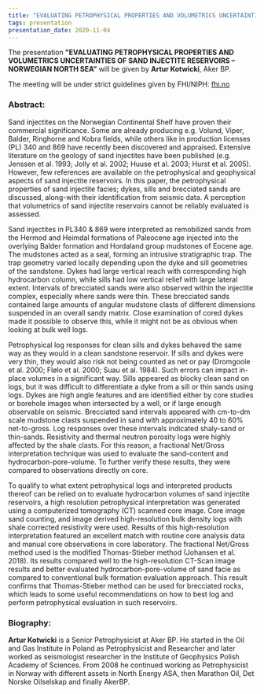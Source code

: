 ```yaml
---
title: "EVALUATING PETROPHYSICAL PROPERTIES AND VOLUMETRICS UNCERTAINTIES OF SAND INJECTITE RESERVOIRS – NORWEGIAN NORTH SEA (Artur Kotwicki, Aker BP)"
tags: presentation
presentation_date: 2020-11-04
---
```


The presentation **”EVALUATING PETROPHYSICAL PROPERTIES AND VOLUMETRICS UNCERTAINTIES OF SAND INJECTITE RESERVOIRS – NORWEGIAN NORTH SEA”** will be given by **Artur Kotwicki**, Aker BP.


The meeting will be under strict guidelines given by FHI/NIPH: [fhi.no](https://www.fhi.no/en/)
 
### Abstract:

Sand injectites on the Norwegian Continental Shelf have proven their commercial significance. Some are already producing e.g. Volund, Viper, Balder, Ringhorne and Kobra fields, while others like in production licenses (PL) 340 and 869 have recently been discovered and appraised. Extensive literature on the geology of sand injectites have been published (e.g. Jenssen et al. 1993; Jolly et al. 2002; Huuse et al. 2003; Hurst et al. 2005). However, few references are available on the petrophysical and geophysical aspects of sand injectite reservoirs. In this paper, the petrophysical properties of sand injectite facies; dykes, sills and brecciated sands are discussed, along-with their identification from seismic data. A perception that volumetrics of sand injectite reservoirs cannot be reliably evaluated is assessed.

Sand injectites in PL340 & 869 were interpreted as remobilized sands from the Hermod and Heimdal formations of Paleocene age injected into the overlying Balder formation and Hordaland group mudstones of Eocene age. The mudstones acted as a seal, forming an intrusive stratigraphic trap. The trap geometry varied locally depending upon the dyke and sill geometries of the sandstone. Dykes had large vertical reach with corresponding high hydrocarbon column, while sills had low vertical relief with large lateral extent. Intervals of brecciated sands were also observed within the injectite complex, especially where sands were thin. These brecciated sands contained large amounts of angular mudstone clasts of different dimensions suspended in an overall sandy matrix. Close examination of cored dykes made it possible to observe this, while it might not be as obvious when looking at bulk well logs.

Petrophysical log responses for clean sills and dykes behaved the same way as they would in a clean sandstone reservoir. If sills and dykes were very thin, they would also risk not being counted as net or pay (Dromgoole et al. 2000; Flølo et al. 2000; Suau et al. 1984). Such errors can impact in-place volumes in a significant way. Sills appeared as blocky clean sand on logs, but it was difficult to differentiate a dyke from a sill or thin sands using logs. Dykes are high angle features and are identified either by core studies or borehole images when intersected by a well, or if large enough observable on seismic. Brecciated sand intervals appeared with cm-to-dm scale mudstone clasts suspended in sand with approximately 40 to 60% net-to-gross. Log responses over these intervals indicated shaly-sand or thin-sands. Resistivity and thermal neutron porosity logs were highly affected by the shale clasts. For this reason, a fractional Net/Gross interpretation technique was used to evaluate the sand-content and hydrocarbon-pore-volume. To further verify these results, they were compared to observations directly on core.

To qualify to what extent petrophysical logs and interpreted products thereof can be relied on to evaluate hydrocarbon volumes of sand injectite reservoirs, a high resolution petrophysical interpretation was generated using a computerized tomography (CT) scanned core image. Core image sand counting, and image derived high-resolution bulk density logs with shale corrected resistivity were used. Results of this high-resolution interpretation featured an excellent match with routine core analysis data and manual core observations in core laboratory. The fractional Net/Gross method used is the modified Thomas-Stieber method (Johansen et al. 2018). Its results compared well to the high-resolution CT-Scan image results and better evaluated hydrocarbon-pore-volume of sand facie as compared to conventional bulk formation evaluation approach. This result confirms that Thomas-Stieber method can be used for brecciated rocks, which leads to some useful recommendations on how to best log and perform petrophysical evaluation in such reservoirs.
 

### Biography:

**Artur Kotwicki** is a Senior Petrophysicist at Aker BP. He started in the Oil and Gas Institute in Poland as Petrophysicist and Researcher  and later worked as seismologist researcher in the Institute of Geophysics Polish Academy of Sciences. From 2008 he continued working as Petrophysicist in Norway with different assets in North Energy ASA, then Marathon Oil, Det Norske Oilselskap and finally AkerBP.
